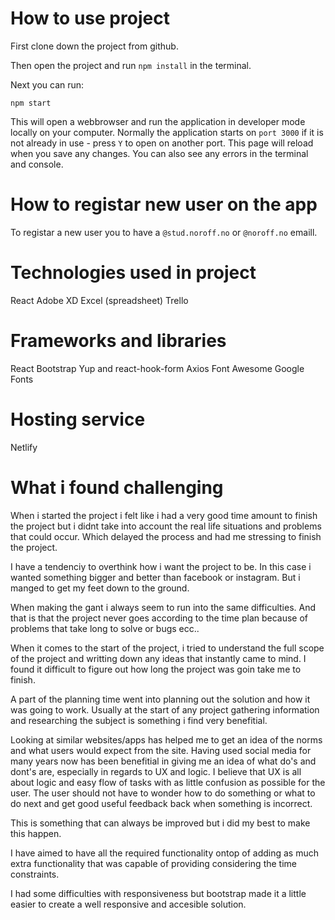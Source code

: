 # How to use project 

First clone down the project from github.  

Then open the project and run `npm install` in the terminal.  

Next you can run: 

`npm start` 

This will open a webbrowser and run the application in developer mode locally on your computer. Normally the application starts on `port 3000` if it is not already in use - press `Y` to open on another port. This page will reload when you save any changes. You can also see any errors in the terminal and console. 


# How to registar new user on the app  

To registar a new user you to have a `@stud.noroff.no` or `@noroff.no` emaill. 

 

 
# Technologies used in project 

React 
Adobe XD 
Excel (spreadsheet) 
Trello 

# Frameworks and libraries 
 
React Bootstrap 
Yup and react-hook-form 
Axios 
Font Awesome 
Google Fonts 

# Hosting service 

Netlify 



# What i found challenging 

When i started the project i felt like i had a very good time amount to finish the project but i didnt take into account the real life situations and problems that could occur. Which delayed the process and had me stressing to finish the project. 

I have a tendenciy to overthink how i want the project to be. In this case i wanted something bigger and better than facebook or instagram. But i manged to get my feet down to the ground. 

 When making the gant i always seem to run into the same difficulties. And that is that the project never goes according to the time plan because of problems that take long to solve or bugs ecc.. 

When it comes to the start of the project, i tried to understand the full scope of the project and writting down any ideas that instantly came to mind. I found it difficult to figure out how long the project was goin take me to finish.  

A part of the planning time went into planning out the solution and how it was going to work. Usually at the start of any project gathering information and researching the subject is something i find very benefitial. 

Looking at similar websites/apps has helped me to get an idea of the norms and what users would expect from the site. Having used social media for many years now has been benefitial in giving me an idea of what do's and dont's are, especially in regards to UX and logic. I believe that UX is all about logic and easy flow of tasks with as little confusion as possible for the user. The user should not have to wonder how to do something or what to do next and get good useful feedback back when something is incorrect. 

This is something that can always be improved but i did my best to make this happen. 

I have aimed to have all the required functionality ontop of adding as much extra functionality that was capable of providing considering the time constraints. 

I had some difficulties with responsiveness but bootstrap made it a little easier to create a well responsive and accesible solution. 